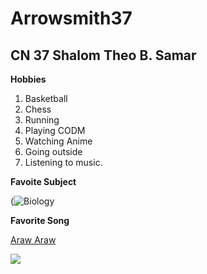 # Arrowsmith37
## CN 37 **Shalom** **Theo** **B.** **Samar**
**Hobbies**

1. Basketball
2. Chess
3. Running
4. Playing CODM
5. Watching Anime
6. Going outside
7. Listening to music.

**Favoite Subject**

(![Biology](https://github.com/user-attachments/assets/046cdb96-4c71-4fe1-90d2-7cef619810d9)

**Favorite Song**

[Araw Araw](https://www.google.com/url?sa=i&url=https%3A%2F%2Fwww.youtube.com%2Fwatch%3Fv%3DV4qjAyb4lNI&psig=AOvVaw1oJocSDV0ugxP7aJQ-6iUK&ust=1728615388427000&source=images&cd=vfe&opi=89978449&ved=0CBQQjRxqFwoTCKDo45eyhIkDFQAAAAAdAAAAABAI)

![](https://www.google.com/url?sa=i&url=https%3A%2F%2Fwww.youtube.com%2Fwatch%3Fv%3DV4qjAyb4lNI&psig=AOvVaw1oJocSDV0ugxP7aJQ-6iUK&ust=1728615388427000&source=images&cd=vfe&opi=89978449&ved=0CBQQjRxqFwoTCKDo45eyhIkDFQAAAAAdAAAAABAI) 

